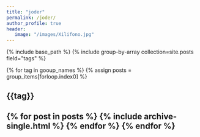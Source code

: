 ```yaml
---
title: "joder"
permalink: /joder/
author_profile: true
header:
   image: "/images/Xilifono.jpg"
---
```


{% include base_path %}
{% include group-by-array collection=site.posts field="tags" %}

{% for tag in gooup_names %}
{% assign posts = group_items[forloop.index0] %}

   <h2 id="{{tag | slugify}}" class="archive__subtitle">{{tag}}<h2/>
	{% for post in posts %}
		{% include archive-single.html %}
   {% endfor %}
{% endfor %}
